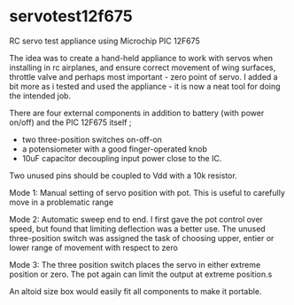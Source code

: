 # servotest12f675
RC servo test appliance using Microchip PIC 12F675

The idea was to create a hand-held appliance to work with servos when installing in rc airplanes, and ensure correct movement of wing surfaces, throttle valve and perhaps most important - zero point of servo.
I added a bit more as i tested and used the appliance - it is now a neat tool for doing the intended job.

There are four external components in addition to battery (with power on/off) and the PIC 12F675 itself ;
* two three-position switches on-off-on
* a potensiometer with a good finger-operated knob
* 10uF capacitor decoupling input power close to the IC. 
 
Two unused pins should be coupled to Vdd with a 10k resistor.

Mode 1: Manual setting of servo position with pot. This is useful to carefully move in a problematic range

Mode 2: Automatic sweep end to end. I first gave the pot control over speed, but found that limiting deflection was a better use. The unused three-position switch was assigned the task of choosing upper, entier or lower range of movement with respect to zero

Mode 3: The three position switch places the servo in either extreme position or zero. The pot again can limit the output at extreme position.s

An altoid size box would easily fit all components to make it portable.
